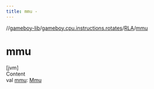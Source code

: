 ```yaml
---
title: mmu -
---
```

//[gameboy-lib](../../index.md)/[gameboy.cpu.instructions.rotates](../index.md)/[RLA](index.md)/[mmu](mmu.md)



# mmu  
[jvm]  
Content  
val [mmu](mmu.md): [Mmu](../../gameboy.memory/-mmu/index.md)  



